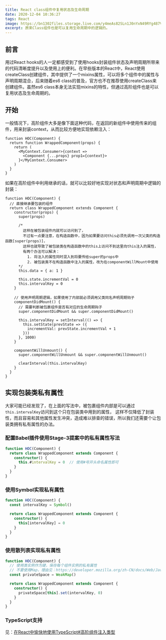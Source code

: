 ```yaml
---
title: React class组件中复用状态及生命周期
date: 2020-12-04 10:36:27
tags: React
image: https://bn1302files.storage.live.com/y4meAs82SLn1J0nYxN49RYg487VNNRI6IfTj6yQYbgFXjQy0l0epUKismPOGEowPPfc5UtrlHcDsxq5bfDQDBm5OM_O2RmjuK0efTsmfEtxGMAzAJ0UJHDXm6uUg-rGK8c1auhHND4MUgJjvm9QjSDvlgAfXd-yASat-xT6_DdI4vQJjc9bJdFK9oD9rfqpw81U?width=1024&height=724&cropmode=none
excerpt: 原来Class组件也是可以复用生命周期中的逻辑的。
---
```


## 前言

用过React hooks的人一定都感受到了使用hooks封装组件状态及声明周期所带来的代码清晰度提升以及使用上的便利。在早些版本的React中，React使用createClass创建组件，其中提供了一个mixins属性，可以将多个组件中的属性与声明周期混合，后来随着es6 class的普及，官方也不在推荐使用createClass来创建组件。虽然es6 class本身无法实现mixins的特性，但通过高阶组件也是可以复用状态及生命周期的。

## 开始

一般情况下，高阶组件大多是像下面这种代码，在返回的新组件中使用传来的组件，用来封装context，从而比较方便地实现依赖注入：

``` tsx
function HOC(Component) {
  return function WrappedComponent(props) {
    return (
      <MyContext.Consumer>{context =>
        <Component {...props} prop1={context}>
      }</MyContext.Consumer>
    )
  }
}
```

如果在高阶组件中利用继承的话，就可以比较好地实现对状态和声明周期中逻辑的封装：

``` tsx
function HOC(Component) {
  // 直接继承要包装的组件
  return class WrappedComponent extends Component {
    constructor(props) {
      super(props)

      /*
        这样在被包装组件内就可以访问到了，
        不过有一点要注意，在构造函数中，因为如果要访问this必须先调用一次父类的构造函数[super(props)]，
        这样也就导致了被包装类在构造函数中的this上访问不到这里向this注入的属性，
        有两个办法可以解决：
          1. 将注入的属性同时混入到将要传给super的props中
          2. 被包装类不在构造函数中注入的属性，改为在componentWillMount中使用
      */
      this.data = { a: 1 }

      this.state.incrementVal = 0
      this.intervalKey = 0
    }

    // 使用声明周期逻辑，如果使用了内部就必须调用父类同名声明周期钩子
    componentDidMount() {
      // 需要判断被包裹组件是否有对应的生命周期钩子
      super.componentDidMount && super.componentDidMount()

      this.intervalKey = setInterval(() => {
        this.setState(prevState => ({
          incrementVal: prevState.incrementVal + 1
        }))
      }, 1000)
    }

    componentWillUnmount() {
      super.componentWillUnmount && super.componentWillUnmount()

      clearInterval(this.intervalKey)
    }
  }
}
```

## 实现包装类私有属性

大家可能已经发现了，在上面的写法中，被包裹组件内部是可以通过`this.intervalKey`访问到这个只在包装类中用到的属性，
这样不仅降低了封装性，而且容易和其他属性发生冲突，造成难以排查的错误，所以我们还需要个让包装类拥有私有属性的办法。

### 配置Babel插件使用Stage-3提案中的私有属性写法

``` ts
function HOC(Component) {
  return class WrappedComponent extends Component {
    constructor() {
      this.#intervalKey = 0  // 使用#号开头命名属性即可
    }
  }
}
```

### 使用Symbol实现私有属性

```ts
function HOC(Component) {
  const intervalKey = Symbol()

  return class WrappedComponent extends Component {
    constructor() {
      this[intervalKey] = 0
    }  
  }
}
```

### 使用散列表实现私有属性

``` ts
function HOC(Component) {
  // 使用类实例作为键，保存每个组件实例的私有属性
  // 不要使用Map，理由见：https://developer.mozilla.org/zh-CN/docs/Web/JavaScript/Reference/Global_Objects/WeakMap#Why_WeakMap
  const privateSpace = WeakMap()

  return class WrappedComponent extends Component {
    constructor() {
      privateSpace[this].set(intervalKey, 0)
    }
  }
}
```

### TypeScript支持

见：[在React中愉快地使用TypeScript#高阶组件注入类型](/2020/12/04/React/在React中愉快地使用TypeScript#高阶组件注入类型)